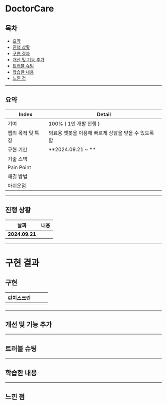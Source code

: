 # DoctorCare

## 목차 
- [요약](#요약)
- [진행 상황](#진행-상황)
- [구현 결과](#구현-결과)
- [개선 및 기능 추가](#개선-및-기능-추가)
- [트러블 슈팅](#트러블-슈팅)
- [학습한 내용](#학습한-내용)
- [느낀 점](#느낀-점)

-------------

## 요약

|Index|Detail|
|------|---|
|기여|100% ( 1인 개발 진행 ) |
|앱의 목적 및 특징|의료용 챗봇을 이용해 빠르게 상담을 받을 수 있도록 함|
|구현 기간| **2024.09.21 ~ **|
|기술 스택| |
|Pain Point| |
|해결 방법| |
|아쉬운점| |

-------------

## 진행 상황

|날짜|내용|
|------|---|
|**2024.09.21**||



-------------

# 구현 결과

## 구현
|런치스크린||||
|:----:|:----:|:----:|:----:|
||

-------------

## 개선 및 기능 추가

   

-------------

## 트러블 슈팅
  

-------------

## 학습한 내용
  

-------------

## 느낀 점
